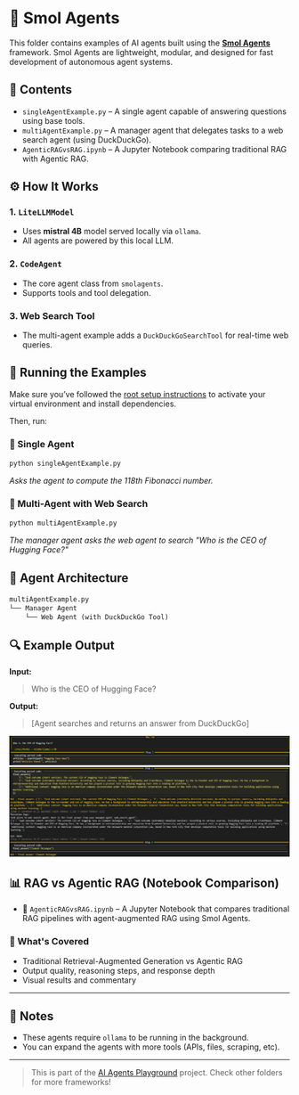 
# 🤖 Smol Agents

This folder contains examples of AI agents built using the **[Smol Agents](https://github.com/smol-ai/smol-developer)** framework. Smol Agents are lightweight, modular, and designed for fast development of autonomous agent systems.

## 📁 Contents

- `singleAgentExample.py` – A single agent capable of answering questions using base tools.
- `multiAgentExample.py` – A manager agent that delegates tasks to a web search agent (using DuckDuckGo).
- `AgenticRAGvsRAG.ipynb` – A Jupyter Notebook comparing traditional RAG with Agentic RAG.

## ⚙️ How It Works

### 1. `LiteLLMModel`

- Uses **mistral 4B** model served locally via `ollama`.
- All agents are powered by this local LLM.

### 2. `CodeAgent`

- The core agent class from `smolagents`.
- Supports tools and tool delegation.

### 3. Web Search Tool

- The multi-agent example adds a `DuckDuckGoSearchTool` for real-time web queries.

## 🚀 Running the Examples

Make sure you’ve followed the [root setup instructions](../README.md#setup-instructions) to activate your virtual environment and install dependencies.

Then, run:

### 🧪 Single Agent

```bash
python singleAgentExample.py
```

*Asks the agent to compute the 118th Fibonacci number.*

### 🤝 Multi-Agent with Web Search

```bash
python multiAgentExample.py
```

*The manager agent asks the web agent to search "Who is the CEO of Hugging Face?"*

## 🧠 Agent Architecture

```
multiAgentExample.py
└── Manager Agent
    └── Web Agent (with DuckDuckGo Tool)
```

## 🔍 Example Output


**Input:**

> Who is the CEO of Hugging Face?

**Output:**

> [Agent searches and returns an answer from DuckDuckGo]

![Output](..\asserts\sm1.png)
![Output](..\asserts\sm2.png)

## 📊 RAG vs Agentic RAG (Notebook Comparison)


- 📓 `AgenticRAGvsRAG.ipynb` – A Jupyter Notebook that compares traditional RAG pipelines with agent-augmented RAG using Smol Agents.

### 🔬 What's Covered
- Traditional Retrieval-Augmented Generation vs Agentic RAG
- Output quality, reasoning steps, and response depth
- Visual results and commentary


---

## 📌 Notes

- These agents require `ollama` to be running in the background.
- You can expand the agents with more tools (APIs, files, scraping, etc).

---

> This is part of the [AI Agents Playground](../README.md) project. Check other folders for more frameworks!

